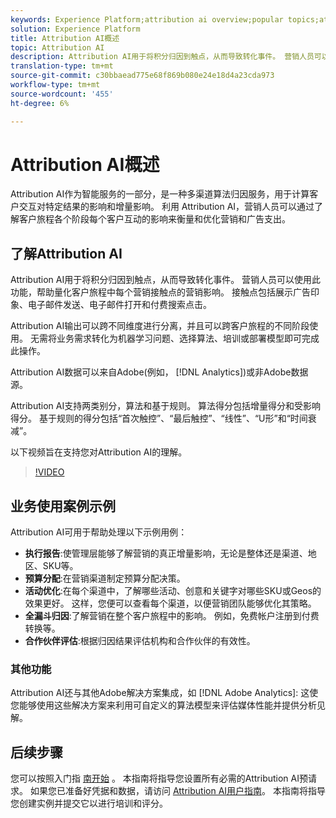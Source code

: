```yaml
---
keywords: Experience Platform;attribution ai overview;popular topics;attribution ai;Attribution ai
solution: Experience Platform
title: Attribution AI概述
topic: Attribution AI
description: Attribution AI用于将积分归因到触点，从而导致转化事件。 营销人员可以使用此功能，帮助量化客户旅程中每个营销接触点的营销影响。 接触点包括展示广告印象、电子邮件发送、电子邮件打开和付费搜索点击。
translation-type: tm+mt
source-git-commit: c30bbaead775e68f869b080e24e18d4a23cda973
workflow-type: tm+mt
source-wordcount: '455'
ht-degree: 6%

---
```



# Attribution AI概述

Attribution AI作为智能服务的一部分，是一种多渠道算法归因服务，用于计算客户交互对特定结果的影响和增量影响。 利用 Attribution AI，营销人员可以通过了解客户旅程各个阶段每个客户互动的影响来衡量和优化营销和广告支出。

## 了解Attribution AI

Attribution AI用于将积分归因到触点，从而导致转化事件。 营销人员可以使用此功能，帮助量化客户旅程中每个营销接触点的营销影响。 接触点包括展示广告印象、电子邮件发送、电子邮件打开和付费搜索点击。

Attribution AI输出可以跨不同维度进行分离，并且可以跨客户旅程的不同阶段使用。 无需将业务需求转化为机器学习问题、选择算法、培训或部署模型即可完成此操作。

Attribution AI数据可以来自Adobe(例如， [!DNL Analytics])或非Adobe数据源。

Attribution AI支持两类别分，算法和基于规则。 算法得分包括增量得分和受影响得分。 基于规则的得分包括“首次触控”、“最后触控”、“线性”、“U形”和“时间衰减”。

以下视频旨在支持您对Attribution AI的理解。

>[!VIDEO](https://video.tv.adobe.com/v/32667?learn=on&quality=12)

## 业务使用案例示例

Attribution AI可用于帮助处理以下示例用例：

- **执行报告**:使管理层能够了解营销的真正增量影响，无论是整体还是渠道、地区、SKU等。
- **预算分配**:在营销渠道制定预算分配决策。
- **活动优化**:在每个渠道中，了解哪些活动、创意和关键字对哪些SKU或Geos的效果更好。 这样，您便可以查看每个渠道，以便营销团队能够优化其策略。
- **全漏斗归因**:了解营销在整个客户旅程中的影响。 例如，免费帐户注册到付费转换等。
- **合作伙伴评估**:根据归因结果评估机构和合作伙伴的有效性。

### 其他功能

Attribution AI还与其他Adobe解决方案集成，如 [!DNL Adobe Analytics]: 这使您能够使用这些解决方案来利用可自定义的算法模型来评估媒体性能并提供分析见解。

## 后续步骤

您可以按照入门指 [南开始](./getting-started.md) 。 本指南将指导您设置所有必需的Attribution AI预请求。 如果您已准备好凭据和数据，请访问 [Attribution AI用户指南](./user-guide.md)。 本指南将指导您创建实例并提交它以进行培训和评分。